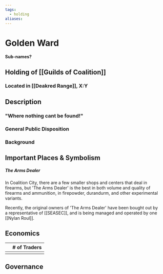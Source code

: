 ```yaml
---
tags:
  - holding
aliases:
---
```

# Golden Ward
#### Sub-names?
## Holding of [[Guilds of Coalition]]
### Located in [[Deakred Range]], X:Y
## Description
### "Where nothing cant be found!"

### General Public Disposition

### Background
## Important Places & Symbolism
##### The Arms Dealer
In Coalition City, there are a few smaller shops and centers that deal in firearms, but 'The Arms Dealer' is the best in both volume and quality of firearms and ammunition, in firepowder, durandurm, and other experimental variants.

Recently, the original owners of 'The Arms Dealer' have been bought out by a representative of [[SEASEC]], and is being managed and operated by one [[Nylan Roul]].

## Economics
|     | # of Traders |
| --- | ------------ |
|     |              |

## Governance